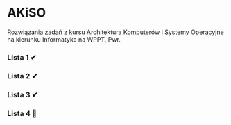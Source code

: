 # AKiSO
Rozwiązania [zadań](https://cs.pwr.edu.pl/zawada/akiso/) z kursu Architektura Komputerów i Systemy Operacyjne na kierunku Informatyka na WPPT, Pwr.

### Lista 1 ✔

### Lista 2 ✔

### Lista 3 ✔

### Lista 4 🚧
